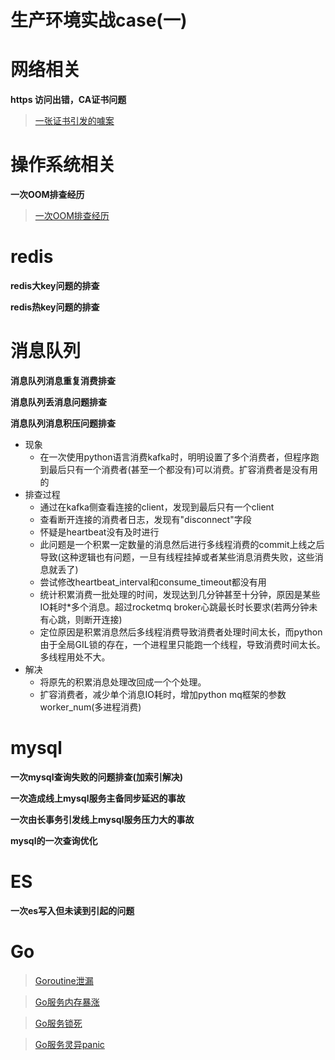 # 生产环境实战case(一)

# 网络相关
**https 访问出错，CA证书问题**
> [一张证书引发的噱案](https://mp.weixin.qq.com/s/WLc8mt964XmHK34XkuN1Ng)

# 操作系统相关
**一次OOM排查经历**
> [一次OOM排查经历](docs/%E4%B8%80%E6%AC%A1OOM%E6%8E%92%E6%9F%A5%E7%BB%8F%E5%8E%86.md)


# redis
**redis大key问题的排查**

**redis热key问题的排查**

# 消息队列
**消息队列消息重复消费排查**

**消息队列丢消息问题排查**

**消息队列消息积压问题排查**
-  现象
    - 在一次使用python语言消费kafka时，明明设置了多个消费者，但程序跑到最后只有一个消费者(甚至一个都没有)可以消费。扩容消费者是没有用的
- 排查过程
    - 通过在kafka侧查看连接的client，发现到最后只有一个client
    - 查看断开连接的消费者日志，发现有"disconnect"字段
    - 怀疑是heartbeat没有及时进行
    - 此问题是一个积累一定数量的消息然后进行多线程消费的commit上线之后导致(这种逻辑也有问题，一旦有线程挂掉或者某些消息消费失败，这些消息就丢了)
    - 尝试修改heartbeat_interval和consume_timeout都没有用
    - 统计积累消费一批处理的时间，发现达到几分钟甚至十分钟，原因是某些IO耗时*多个消息。超过rocketmq broker心跳最长时长要求(若两分钟未有心跳，则断开连接)
    - 定位原因是积累消息然后多线程消费导致消费者处理时间太长，而python由于全局GIL锁的存在，一个进程里只能跑一个线程，导致消费时间太长。多线程用处不大。
- 解决
    - 将原先的积累消息处理改回成一个个处理。
    - 扩容消费者，减少单个消息IO耗时，增加python mq框架的参数worker_num(多进程消费)

# mysql
**一次mysql查询失败的问题排查(加索引解决)**


**一次造成线上mysql服务主备同步延迟的事故**

**一次由长事务引发线上mysql服务压力大的事故**

**mysql的一次查询优化**


# ES
**一次es写入但未读到引起的问题**

# Go
> [Goroutine泄漏](https://mp.weixin.qq.com/s/vawFvXcSRFjgNxDk2NFfvg)

> [Go服务内存暴涨](https://mp.weixin.qq.com/s/U-xUtzD_iObqSn3WFwRLbg)

> [Go服务锁死](https://mp.weixin.qq.com/s/v7B2TQDQ5zDcE2qHeao1gA)

> [Go服务灵异panic](https://mp.weixin.qq.com/s/wmdmYDenmOY2un6ymlO6SA)